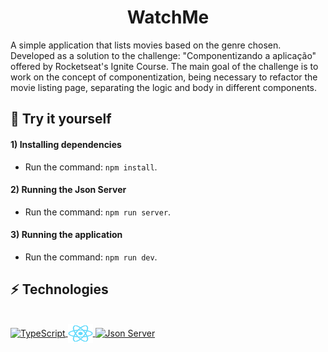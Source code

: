 <h1 align=center>WatchMe</h1>

A simple application that lists movies based on the genre chosen. 
Developed as a solution to the challenge: "Componentizando a aplicação" offered by Rocketseat's Ignite Course. 
The main goal of the challenge is to work on the concept of componentization, being necessary to refactor the movie listing page, separating the logic and body in different components.

## :rocket: Try it yourself
#### 1) Installing dependencies
- Run the command: ``npm install``.

#### 2) Running the Json Server
- Run the command: ``npm run server``.

#### 3) Running the application
- Run the command: ``npm run dev``.

## :zap: Technologies
  <div style="display: inline_block"><br>
  <a href="https://www.typescriptlang.org/" title="TypeScript">
     <img align="center" alt="TypeScript" height="30" width="40" src="https://cdn.jsdelivr.net/gh/devicons/devicon/icons/typescript/typescript-original.svg">
   </a>
   <a href="https://reactjs.org/" title="ReactJS">
    <img align="center" alt="ReactJS" height="30" width="40" src="https://raw.githubusercontent.com/devicons/devicon/master/icons/react/react-original.svg">
   </a>
   <a href="https://github.com/typicode/json-server" title="Json Server">
    <img align="center" alt="Json Server" height="30" width="80" src="https://miro.medium.com/max/830/1*0yknPnKsJhK9B3nFIaknUw.png">
   </a>
  </div>
